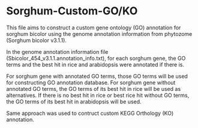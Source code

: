 # Sorghum-Custom-GO/KO

This file aims to construct a custom gene ontology (GO) annotation for sorghum bicolor using the genome annotation information from phytozome (Sorghum bicolor v3.1.1).  
  
In the genome annotation information file (Sbicolor_454_v3.1.1.annotation_info.txt), for each sorghum gene, the GO terms and the best hit in rice and arabidopsis were annotated if there is.  

For sorghum gene with annotated GO terms, those GO terms will be used for constructing GO annotation database. 
For sorghum gene without annotated GO terms, the GO terms of its best hit in rice will be used as alternatives. If there is no best hit in rice or best rice hit without GO terms, the GO terms of its best hit in arabidopsis will be used.

Same approach was used to contruct custom KEGG Orthology (KO) annotation. 
